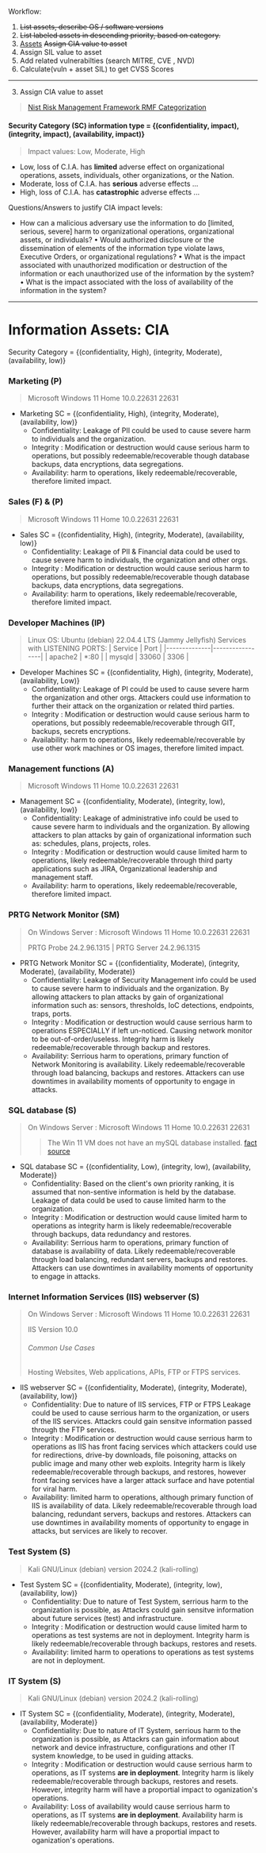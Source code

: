 Workflow:
1. ~~List assets, describe OS / software versions~~
2. ~~List labeled assets in descending priority, based on category.~~
3. [Assets](#assets) ~~Assign CIA value to asset~~
4. Assign SIL value to asset
5. Add related vulnerabilties (search MITRE, CVE , NVD)
6. Calculate(vuln + asset SIL) to get CVSS Scores
___
3. Assign CIA value to asset
> [Nist Risk Management Framework RMF Categorization](https://csrc.nist.gov/Projects/risk-management/about-rmf/categorize-step)
#### Security Category (SC) information type = {(confidentiality, impact), (integrity, impact), (availability, impact)}
> Impact values: Low, Moderate, High

- Low, loss of C.I.A. has **limited** adverse effect on organizational operations, assets, individuals, other organizations, or the Nation.
- Moderate, loss of C.I.A. has **serious** adverse effects ...
- High, loss of C.I.A. has **catastrophic** adverse effects ...

Questions/Answers to justify CIA impact levels:
- How can a malicious adversary use the information to do [limited, serious, severe] harm to organizational operations, organizational assets, or individuals?
• Would authorized disclosure or the dissemination of elements of the information type violate laws, Executive Orders, or organizational regulations?
• What is the impact associated with unauthorized modification or destruction of the information or each unauthorized use of the information by the system?
• What is the impact associated with the loss of availability of the information in the system?
___

# Information Assets: CIA
Security Category = {(confidentiality, High), (integrity, Moderate), (availability, low)}

### Marketing (P)
> Microsoft Windows 11 Home 10.0.22631 22631
- Marketing SC = {(confidentiality, High), (integrity, Moderate), (availability, low)}
  - Confidentiality: Leakage of PII could be used to cause severe harm to individuals and the organization.
  - Integrity : Modification or destruction would cause serious harm to operations, but possibly redeemable/recoverable though database backups, data encryptions, data segregations.
  - Availability: harm to operations, likely redeemable/recoverable, therefore limited impact.


### Sales (F) & (P)
> Microsoft Windows 11 Home 10.0.22631 22631
- Sales SC = {(confidentiality, High), (integrity, Moderate), (availability, low)}
  - Confidentiality: Leakage of PII & Financial data could be used to cause severe harm to individuals, the organization and other orgs.
  - Integrity : Modification or destruction would cause serious harm to operations, but possibly redeemable/recoverable though database backups, data encryptions, data segregations.
  - Availability: harm to operations, likely redeemable/recoverable, therefore limited impact.


### Developer Machines (IP)
> Linux OS: Ubuntu (debian) 22.04.4 LTS (Jammy Jellyfish)
> Services with LISTENING PORTS:
> | Service      | Port            |
> |--------------|-----------------|
> | apache2      | *:80            |
> | mysqld       | 33060 \| 3306    |

- Developer Machines SC = {(confidentiality, High), (integrity, Moderate), (availability, Low)}
  - Confidentiality: Leakage of PI could be used to cause severe harm the organization and other orgs. Attackers could use information to further their attack on the organization or related third parties.
  - Integrity : Modification or destruction would cause serious harm to operations, but possibly redeemable/recoverable through GIT, backups, secrets encryptions.
  - Availability: harm to operations, likely redeemable/recoverable by use other work machines or OS images, therefore limited impact.


### Management functions (A)
> Microsoft Windows 11 Home 10.0.22631 22631
- Management SC = {(confidentiality, Moderate), (integrity, low), (availability, low)}
  - Confidentiality: Leakage of administrative info could be used to cause severe harm to individuals and the organization. By allowing attackers to plan attacks by gain of organizational information such as: schedules, plans, projects, roles.
  - Integrity : Modification or destruction would cause limited harm to operations, likely redeemable/recoverable through third party applications such as JIRA, Organizational leadership and management staff.
  - Availability: harm to operations, likely redeemable/recoverable, therefore limited impact.


### PRTG Network Monitor (SM)
> On Windows Server : Microsoft Windows 11 Home 10.0.22631 22631
> 
> PRTG Probe 24.2.96.1315 | PRTG Server 24.2.96.1315
- PRTG Network Monitor SC = {(confidentiality, Moderate), (integrity, Moderate), (availability, Moderate)}
  - Confidentiality: Leakage of Security Management info could be used to cause severe harm to individuals and the organization. By allowing attackers to plan attacks by gain of organizational information such as: sensors, thresholds, IoC detections, endpoints, traps, ports.
  - Integrity : Modification or destruction would cause serrious harm to operations ESPECIALLY if left un-noticed. Causing network monitor to be out-of-order/useless. Integrity harm is likely redeemable/recoverable through backup and restores.
  - Availability: Serrious harm to operations, primary function of Network Monitoring is availability. Likely redeemable/recoverable through load balancing, backups and restores. Attackers can use downtimes in availability moments of opportunity to engage in attacks.


### SQL database (S)
> On Windows Server : Microsoft Windows 11 Home 10.0.22631 22631
> > The Win 11 VM does not have an mySQL database installed. [fact source](https://github.com/FredericGariepy/LighthouseLabs/edit/main/PKM/W2/D5/project/%5BSTEP%201%5D.md)
-  SQL database SC = {(confidentiality, Low), (integrity, low), (availability, Moderate)}
    - Confidentiality: Based on the client's own priority ranking, it is assumed that non-sentive information is held by the database. Leakage of data could be used to cause limited harm to the organization. 
    - Integrity : Modification or destruction would cause limited harm to operations as integrity harm is likely redeemable/recoverable through backups, data redundancy and restores.
    - Availability: Serrious harm to operations, primary function of database is availability of data. Likely redeemable/recoverable through load balancing, redundant servers, backups and restores. Attackers can use downtimes in availability moments of opportunity to engage in attacks.


### Internet Information Services (IIS) webserver (S)
> On Windows Server : Microsoft Windows 11 Home 10.0.22631 22631
> 
> IIS Version 10.0
> ###### Common Use Cases
> Hosting Websites, Web applications, APIs, FTP or FTPS services.
-  IIS webserver SC = {(confidentiality, Moderate), (integrity, Moderate), (availability, low)}
    - Confidentiality: Due to nature of IIS services, FTP or FTPS Leakage could be used to cause serrious harm to the organization, or users of the IIS services. Attackrs could gain sensitve information passed through the FTP services.
    - Integrity : Modification or destruction would cause serrious harm to operations as IIS has front facing services which attackers could use for redirections, drive-by downloads, file poisoning, attacks on public image and many other web exploits. Integrity harm is likely redeemable/recoverable through backups, and restores, however front facing services have a larger attack surface and have potential for viral harm.
    - Availability: limited harm to operations, although primary function of IIS is availability of data. Likely redeemable/recoverable through load balancing, redundant servers, backups and restores. Attackers can use downtimes in availability moments of opportunity to engage in attacks, but services are likely to recover. 


### Test System (S)
> Kali GNU/Linux (debian) version 2024.2 (kali-rolling)
-  Test System SC = {(confidentiality, Moderate), (integrity, low), (availability, low)}
    - Confidentiality: Due to nature of Test System, serrious harm to the organization is possible, as Attackrs could gain sensitve information about future services (test) and infrastructure. 
    - Integrity : Modification or destruction would cause limited harm to operations as test systems are not in deployment. Integrity harm is likely redeemable/recoverable through backups, restores and resets.
    - Availability: limited harm to operations to operations as test systems are not in deployment.

### IT System (S)
> Kali GNU/Linux (debian) version 2024.2 (kali-rolling)
-  IT System SC = {(confidentiality, Moderate), (integrity, Moderate), (availability, Moderate)}
    - Confidentiality: Due to nature of IT System, serrious harm to the organization is possible, as Attackrs can gain information about network and device infrastructure, configurations and other IT system knowledge, to be used in guiding attacks.
    - Integrity : Modification or destruction would cause serrious harm to operations, as IT systems **are in deployment**. Integrity harm is likely redeemable/recoverable through backups, restores and resets. However, integrity harm will have a proportial impact to oganization's operations.
    - Availability: Loss of availability would cause serrious harm to operations, as IT systems **are in deployment**. Availability harm is likely redeemable/recoverable through backups, restores and resets. However, availability harm will have a proportial impact to oganization's operations.
